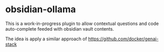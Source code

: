 # obsidian-ollama

This is a work-in-progress plugin to allow contextual questions and code auto-complete feeded with obsidian vault contents.

The idea is apply a similar approach of https://github.com/docker/genai-stack
